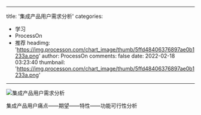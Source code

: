 
---
title: '集成产品用户需求分析'
categories: 
 - 学习
 - ProcessOn
 - 推荐
headimg: 'https://img.processon.com/chart_image/thumb/5ffd48406376897ae0b1233a.png'
author: ProcessOn
comments: false
date: 2022-02-18 03:23:40
thumbnail: 'https://img.processon.com/chart_image/thumb/5ffd48406376897ae0b1233a.png'
---

<div>   
<img class="thumb" alt="集成产品用户需求分析" src="https://img.processon.com/chart_image/thumb/5ffd48406376897ae0b1233a.png" referrerpolicy="no-referrer">
<p>集成产品用户痛点——期望——特性——功能可行性分析</p>  
</div>
            